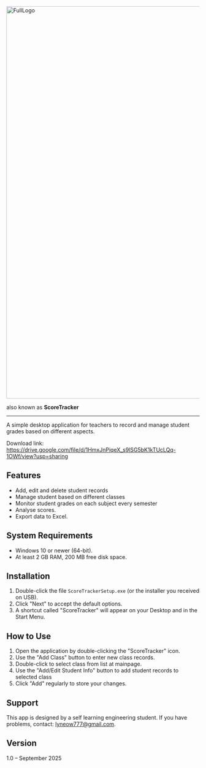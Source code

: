 <img width="1280" height="1024" alt="FullLogo" src="https://github.com/user-attachments/assets/48638fed-7482-48b8-acb8-e13a072a6f2e" />


also known as **ScoreTracker**

--------

A simple desktop application for teachers to record and manage student grades based on different aspects.

Download link: https://drive.google.com/file/d/1HmxJnPiqeX_s9lSG5bK1kTUcLQq-1OWf/view?usp=sharing

Features
--------
- Add, edit and delete student records 
- Manage student based on different classes
- Monitor student grades on each subject every semester
- Analyse scores.
- Export data to Excel.

System Requirements
-------------------
- Windows 10 or newer (64-bit).
- At least 2 GB RAM, 200 MB free disk space.

Installation
------------
1. Double-click the file `ScoreTrackerSetup.exe` (or the installer you received on USB).
2. Click "Next" to accept the default options.
3. A shortcut called "ScoreTracker" will appear on your Desktop and in the Start Menu.

How to Use
----------
1. Open the application by double-clicking the "ScoreTracker" icon.
2. Use the "Add Class" button to enter new class records.
3. Double-click to select class from list at mainpage.
4. Use the "Add/Edit Student Info" button to add student records to selected class
4. Click "Add" regularly to store your changes.

Support
-------
This app is designed by a self learning engineering student. If you have problems, contact: lyneow777@gmail.com.

Version
-------
1.0 – September 2025
